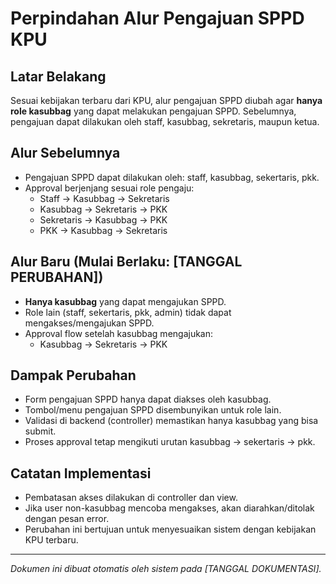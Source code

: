 # Perpindahan Alur Pengajuan SPPD KPU

## Latar Belakang
Sesuai kebijakan terbaru dari KPU, alur pengajuan SPPD diubah agar **hanya role kasubbag** yang dapat melakukan pengajuan SPPD. Sebelumnya, pengajuan dapat dilakukan oleh staff, kasubbag, sekretaris, maupun ketua.

## Alur Sebelumnya
- Pengajuan SPPD dapat dilakukan oleh: staff, kasubbag, sekertaris, pkk.
- Approval berjenjang sesuai role pengaju:
  - Staff → Kasubbag → Sekretaris
  - Kasubbag → Sekretaris → PKK
  - Sekretaris → Kasubbag → PKK
  - PKK → Kasubbag → Sekretaris

## Alur Baru (Mulai Berlaku: [TANGGAL PERUBAHAN])
- **Hanya kasubbag** yang dapat mengajukan SPPD.
- Role lain (staff, sekertaris, pkk, admin) tidak dapat mengakses/mengajukan SPPD.
- Approval flow setelah kasubbag mengajukan:
  - Kasubbag → Sekretaris → PKK

## Dampak Perubahan
- Form pengajuan SPPD hanya dapat diakses oleh kasubbag.
- Tombol/menu pengajuan SPPD disembunyikan untuk role lain.
- Validasi di backend (controller) memastikan hanya kasubbag yang bisa submit.
- Proses approval tetap mengikuti urutan kasubbag → sekertaris → pkk.

## Catatan Implementasi
- Pembatasan akses dilakukan di controller dan view.
- Jika user non-kasubbag mencoba mengakses, akan diarahkan/ditolak dengan pesan error.
- Perubahan ini bertujuan untuk menyesuaikan sistem dengan kebijakan KPU terbaru.

---

_Dokumen ini dibuat otomatis oleh sistem pada [TANGGAL DOKUMENTASI]._ 